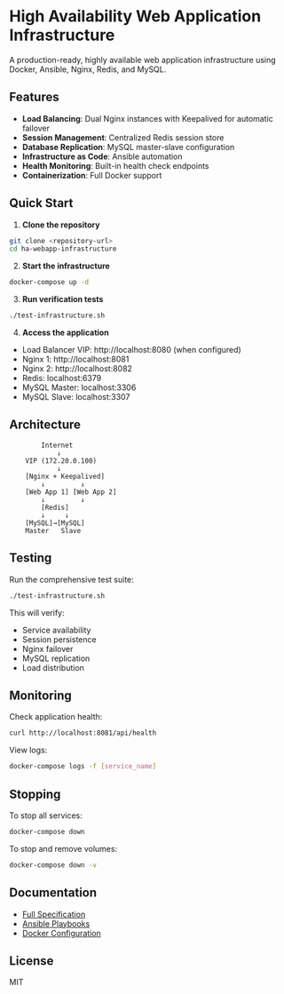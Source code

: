 # High Availability Web Application Infrastructure

A production-ready, highly available web application infrastructure using Docker, Ansible, Nginx, Redis, and MySQL.

## Features

- **Load Balancing**: Dual Nginx instances with Keepalived for automatic failover
- **Session Management**: Centralized Redis session store
- **Database Replication**: MySQL master-slave configuration
- **Infrastructure as Code**: Ansible automation
- **Health Monitoring**: Built-in health check endpoints
- **Containerization**: Full Docker support

## Quick Start

1. **Clone the repository**
```bash
git clone <repository-url>
cd ha-webapp-infrastructure
```

2. **Start the infrastructure**
```bash
docker-compose up -d
```

3. **Run verification tests**
```bash
./test-infrastructure.sh
```

4. **Access the application**
- Load Balancer VIP: http://localhost:8080 (when configured)
- Nginx 1: http://localhost:8081
- Nginx 2: http://localhost:8082
- Redis: localhost:6379
- MySQL Master: localhost:3306
- MySQL Slave: localhost:3307

## Architecture

```
        Internet
            ↓
    VIP (172.20.0.100)
            ↓
    [Nginx + Keepalived]
        ↓         ↓
    [Web App 1] [Web App 2]
        ↓         ↓
        [Redis]
        ↓     ↓
    [MySQL]→[MySQL]
    Master   Slave
```

## Testing

Run the comprehensive test suite:
```bash
./test-infrastructure.sh
```

This will verify:
- Service availability
- Session persistence
- Nginx failover
- MySQL replication
- Load distribution

## Monitoring

Check application health:
```bash
curl http://localhost:8081/api/health
```

View logs:
```bash
docker-compose logs -f [service_name]
```

## Stopping

To stop all services:
```bash
docker-compose down
```

To stop and remove volumes:
```bash
docker-compose down -v
```

## Documentation

- [Full Specification](./SPECIFICATION.md)
- [Ansible Playbooks](./ansible/)
- [Docker Configuration](./docker-compose.yml)

## License

MIT